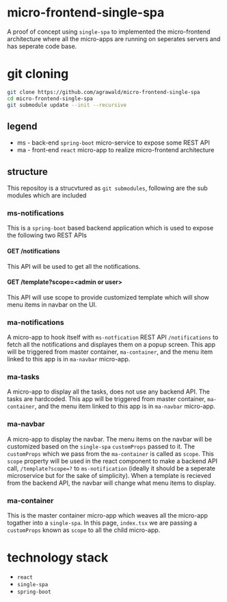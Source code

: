 
# micro-frontend-single-spa

A proof of concept using `single-spa` to implemented the micro-frontend architecture where all the micro-apps are running on seperates servers and has seperate code base.

# git cloning

```sh
git clone https://github.com/agrawald/micro-frontend-single-spa
cd micro-frontend-single-spa
git submodule update --init --recursive
```

## legend

- ms - back-end `spring-boot` micro-service to expose some REST API
- ma - front-end `react` micro-app to realize micro-frontend architecture

## structure

This repositoy is a strucvtured as `git submodules`, following are the sub modules which are included

### ms-notifications

This is a `spring-boot` based backend application which is used to expose the following two REST APIs

#### GET /notifications

This API will be used to get all the notifications.

#### GET /template?scope=\<admin or user\>

This API will use scope to provide customized template which will show menu items in navbar on the UI.

### ma-notifications

A micro-app to hook itself with `ms-notfication` REST API `/notifications` to fetch all the notifications and displayes them on a popup screen.
This app will be triggered from master container, `ma-container`, and the menu item linked to this app is in `ma-navbar` micro-app.

### ma-tasks

A micro-app to display all the tasks, does not use any backend API. The tasks are hardcoded.
This app will be triggered from master container, `ma-container`, and the menu item linked to this app is in `ma-navbar` micro-app.

### ma-navbar

A micro-app to display the navbar. The menu items on the navbar will be customized based on the `single-spa` `customProps` passed to it.
The `customProps` which we pass from the `ma-container` is called as `scope`. This `scope` property will be used in the react component to make a backend API call, `/template?scope=?` to `ms-notification` (ideally it should be a seperate microservice but for the sake of simplicity). When a template is recieved from the backend API, the navbar will change what menu items to display.

### ma-container

This is the master container micro-app which weaves all the micro-app togather into a `single-spa`. In this page, `index.tsx` we are passing a `customProps` known as `scope` to all the child micro-app.

# technology stack

- `react`
- `single-spa`
- `spring-boot`
